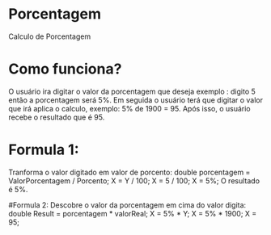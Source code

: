 # Porcentagem
Calculo de Porcentagem

# Como funciona?
O usuário ira digitar o valor da porcentagem que deseja exemplo : digito 5 então a porcentagem será 5%.
Em seguida o usuário terá que digitar o valor que irá aplica o calculo, exemplo:  5% de 1900 =  95.
Após isso, o usuário recebe o resultado que é 95.


# Formula 1:
Tranforma o valor digitado em valor de porcento:
double porcentagem = ValorPorcentagem / Porcento;
X = Y / 100; 
X = 5 / 100;
X = 5%;
O resultado é 5%.

#Formula 2:
Descobre o valor da porcentagem em cima do valor digita:
double Result = porcentagem * valorReal;
X = 5% * Y;
X = 5% * 1900;
X = 95;






